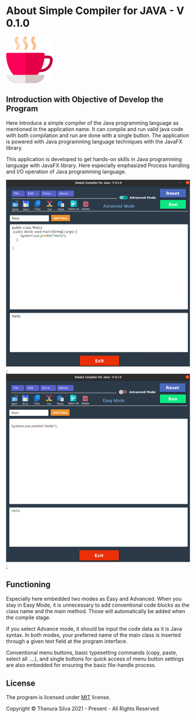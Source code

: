 # About Simple Compiler for JAVA - V 0.1.0
![This is an image](src/assets/toAboutScreen.png)

## Introduction with Objective of Develop the Program

Here introduce a simple compiler of the Java programming language as mentioned in the application name. It can compile and run valid java code with both compilation and run are done with a single button. The application is powered with Java programming language techniques with the JavaFX library.

This application is developed to get hands-on skills in Java programming language with JavaFX library. Here especially emphasized Process handling and I/O operation of Java programming language.

![This is image](./src/assets/ScreenViewNew1.png);
![This is image](./src/assets/ScreenViewNew2.png);

## Functioning

Especially here embedded two modes as Easy and Advanced. When you stay in Easy Mode, it is unnecessary to add conventional code blocks as the class name and the main method. Those will automatically be added when the compile stage.

If you select Advance mode, it should be input the code data as it is Java syntax. In both modes, your preferred name of the main class is inserted through a given text field at the program interface.

Conventional menu buttons, basic typesetting commands (copy, paste, select all ….), and single buttons for quick access of menu button settings are also embedded for ensuring the basic file-handle process.

## License

The program is licensed under [MIT](./License.txt) license.


Copyright © Thanura Silva 2021 - Present - All Rights Reserved
